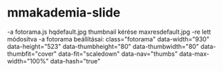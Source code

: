 # mmakademia-slide

-a fotorama.js hqdefault.jpg thumbnail kérése maxresdefault.jpg -re lett módosítva
-a fotorama beállításai:
class="fotorama" 
data-width="930" 
data-height="523" 
data-thumbheight="80" 
data-thumbwidth="80" 
data-thumbfit="cover" 
data-fit="scaledown" 
data-nav="thumbs" 
data-max-width="100%" 
data-hash="true"